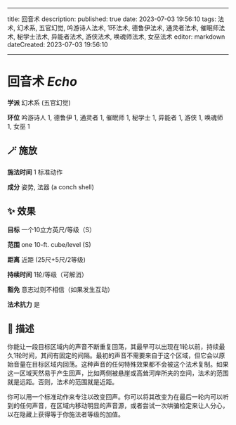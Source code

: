 
---
title: 回音术
description: 
published: true
date: 2023-07-03 19:56:10
tags: 法术, 幻术系, 五官幻觉, 吟游诗人法术, 1环法术, 德鲁伊法术, 通灵者法术, 催眠师法术, 秘学士法术, 异能者法术, 游侠法术, 唤魂师法术, 女巫法术
editor: markdown
dateCreated: 2023-07-03 19:56:10

---

# **回音术** *Echo*

**学派** 幻术系 (五官幻觉) 

**环位** 吟游诗人 1, 德鲁伊 1, 通灵者 1, 催眠师 1, 秘学士 1, 异能者 1, 游侠 1, 唤魂师 1, 女巫 1

## 🪄 施放

**施法时间** 1 标准动作

**成分** 姿势, 法器 (a conch shell)

## ✨ 效果 

**目标** 一个10立方英尺/等级（S） 

**范围** one 10-ft. cube/level (S)

**距离** 近距 (25尺+5尺/2等级)  

**持续时间** 1轮/等级（可解消） 

**豁免** 意志过则不相信（如果发生互动）

**法术抗力** 是

## 📖 描述

你能让一段目标区域内的声音不断重复回荡，其最早可以出现在1轮以前，持续最久1轮时间，其间有固定的间隔。最初的声音不需要来自于这个区域，但它会以原始音量在目标区域内回荡。这种声音的任何特殊效果都不会被这个法术复制。如果这一区域天然易于产生回声，比如两侧被悬崖或高耸河岸所夹的空间，法术的范围就是远距。否则，法术的范围就是近距。

你可以用一个标准动作来专注以改变回声。你可以将其改变为在最后一轮内可以听到的任何声音，在区域内移动明显的声音源，或者尝试一次哄骗检定来让人分心，以在隐藏上获得等于你施法者等级的加值。
    